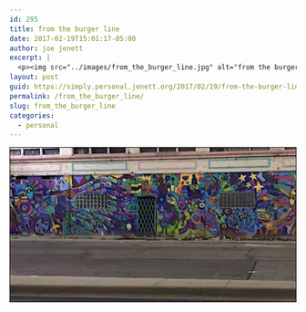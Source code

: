 ```yaml
---
id: 295
title: from the burger line
date: 2017-02-19T15:01:17-05:00
author: joe jenett
excerpt: |
  <p><img src="../images/from_the_burger_line.jpg" alt="from the burger line" style="border:none;" /></p>
layout: post
guid: https://simply.personal.jenett.org/2017/02/19/from-the-burger-line/
permalink: /from_the_burger_line/
slug: from_the_burger_line
categories:
  - personal
---
```

<img src="../images/from_the_burger_line.jpg" alt="from the burger line" style="border:none;" />